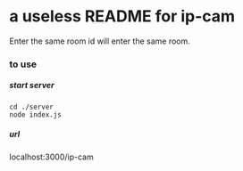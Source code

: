 # a useless README for ip-cam
Enter the same room id will enter the same room.

### to use
##### start server
```
cd ./server
node index.js
```

##### url
localhost:3000/ip-cam
